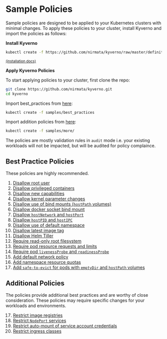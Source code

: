 # Sample Policies

Sample policies are designed to be applied to your Kubernetes clusters with minimal changes. To apply these policies to your cluster, install Kyverno and import the policies as follows:

**Install Kyverno**

````sh
kubectl create -f https://github.com/nirmata/kyverno/raw/master/definitions/install.yaml
````
<small>[(installation docs)](../documentation/installation.md)</small>

**Apply Kyverno Policies**

To start applying policies to your cluster, first clone the repo:

````bash
git clone https://github.com/nirmata/kyverno.git
cd kyverno
````

Import best_practices from [here](best_pratices):

````bash
kubectl create -f samples/best_practices
````

Import addition policies from [here](more):

````bash
kubectl create -f samples/more/
````

The policies are mostly validation rules in `audit` mode i.e. your existing workloads will not be impacted, but will be audited for policy complaince.

## Best Practice Policies

These policies are highly recommended.

1. [Disallow root user](DisallowRootUser.md)
2. [Disallow privileged containers](DisallowPrivilegedContainers.md)
3. [Disallow new capabilities](DisallowNewCapabilities.md)
4. [Disallow kernel parameter changes](DisallowSysctls.md)
5. [Disallow use of bind mounts (`hostPath` volumes)](DisallowHostFS.md)
6. [Disallow docker socket bind mount](DisallowDockerSockMount.md)
7. [Disallow `hostNetwork` and `hostPort`](DisallowHostNetworkPort.md)
8. [Disallow `hostPID` and `hostIPC`](DisallowHostPIDIPC.md)
9. [Disallow use of default namespace](DisallowDefaultNamespace.md)
10. [Disallow latest image tag](DisallowLatestTag.md)
11. [Disallow Helm Tiller](DisallowHelmTiller.md)
12. [Require read-only root filesystem](RequireReadOnlyRootFS.md)
13. [Require pod resource requests and limits](RequirePodRequestsLimits.md)
14. [Require pod `livenessProbe` and `readinessProbe`](RequirePodProbes.md)
15. [Add default network policy](DefaultDenyAllIngress.md)
16. [Add namespace resource quotas](AddNamespaceResourceQuota.md)
17. [Add `safe-to-evict` for pods with `emptyDir` and `hostPath` volumes](AddSafeToEvict.md)

## Additional Policies

The policies provide additional best practices and are worthy of close consideration. These policies may require specific changes for your workloads and environments. 

17. [Restrict image registries](RestrictImageRegistries.md)
18. [Restrict `NodePort` services](RestrictNodePort.md)
19. [Restrict auto-mount of service account credentials](RestrictAutomountSAToken.md)
20. [Restrict ingress classes](RestrictIngressClasses.md)
